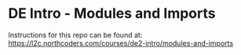 # DE Intro - Modules and Imports

Instructions for this repo can be found at: https://l2c.northcoders.com/courses/de2-intro/modules-and-imports
